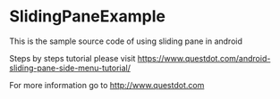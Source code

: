 # SlidingPaneExample

This is the sample source code of using sliding pane in android

Steps by steps tutorial please visit https://www.questdot.com/android-sliding-pane-side-menu-tutorial/

For more information go to http://www.questdot.com

